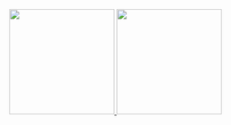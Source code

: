 <div>
  <a href="https://github.com/ronaldofjc">
  <img height="190em" src="https://github-readme-stats.vercel.app/api?username=ronaldofjc&show_icons=true&include_all_commits=true&count_private=true"/>
  <img height="190em" src="https://github-readme-stats.vercel.app/api/top-langs/?username=ronaldofjc&layout=compact&langs_count=5"/>
<!--   <img height="200em" src="https://github-readme-stats.vercel.app/api/wakatime?username=ronaldofjc"/> -->
</div>
  

 
